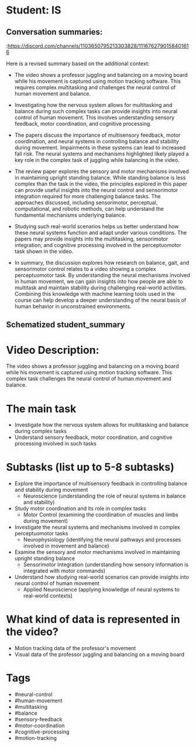 # Student: IS

## Conversation summaries:

:https://discord.com/channels/1103650795213303828/1116762790158401616

 Here is a revised summary based on the additional context:

- The video shows a professor juggling and balancing on a moving board while his movement is captured using motion tracking software. This requires complex multitasking and challenges the neural control of human movement and balance.  

- Investigating how the nervous system allows for multitasking and balance during such complex tasks can provide insights into neural control of human movement. This involves understanding sensory feedback, motor coordination, and cognitive processing.  

- The papers discuss the importance of multisensory feedback, motor coordination, and neural systems in controlling balance and stability during movement. Impairments in these systems can lead to increased fall risk. The neural systems and mechanisms highlighted likely played a key role in the complex task of juggling while balancing in the video.

- The review paper explores the sensory and motor mechanisms involved in maintaining upright standing balance. While standing balance is less complex than the task in the video, the principles explored in this paper can provide useful insights into the neural control and sensorimotor integration required for more challenging balance tasks. The approaches discussed, including sensorimotor, perceptual, computational, and robotic methods, can help understand the fundamental mechanisms underlying balance.

- Studying such real-world scenarios helps us better understand how these neural systems function and adapt under various conditions. The papers may provide insights into the multitasking, sensorimotor integration, and cognitive processing involved in the perceptuomotor task shown in the video.  

- In summary, the discussion explores how research on balance, gait, and sensorimotor control relates to a video showing a complex perceptuomotor task. By understanding the neural mechanisms involved in human movement, we can gain insights into how people are able to multitask and maintain stability during challenging real-world activities. Combining this knowledge with machine learning tools used in the course can help develop a deeper understanding of the neural basis of human behavior in unconstrained environments.



## Schematized student_summary

# Video Description: 
The video shows a professor juggling and balancing on a moving board while his movement is captured using motion tracking software. This complex task challenges the neural control of human movement and balance.

# The main task
 - Investigate how the nervous system allows for multitasking and balance during complex tasks
 - Understand sensory feedback, motor coordination, and cognitive processing involved in such tasks

# Subtasks (list up to 5-8 subtasks)
 - Explore the importance of multisensory feedback in controlling balance and stability during movement
    - Neuroscience (understanding the role of neural systems in balance and stability)
 - Study motor coordination and its role in complex tasks
    - Motor Control (examining the coordination of muscles and limbs during movement)
 - Investigate the neural systems and mechanisms involved in complex perceptuomotor tasks
    - Neurophysiology (identifying the neural pathways and processes involved in movement and balance)
 - Examine the sensory and motor mechanisms involved in maintaining upright standing balance
    - Sensorimotor Integration (understanding how sensory information is integrated with motor commands)
 - Understand how studying real-world scenarios can provide insights into neural control of human movement
    - Applied Neuroscience (applying knowledge of neural systems to real-world contexts)

# What kind of data is represented in the video?
- Motion tracking data of the professor's movement
- Visual data of the professor juggling and balancing on a moving board

# Tags
- #neural-control
- #human-movement
- #multitasking
- #balance
- #sensory-feedback
- #motor-coordination
- #cognitive-processing
- #motion-tracking


